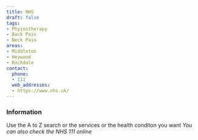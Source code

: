 ```yaml
---
title: NHS
draft: false
tags:
- Phyiostherapy
- Back Pain
- Neck Pain
areas:
- Middleton
- Heywood
- Rochdale
contact:
  phone:
  - 111
  web_addresses:
  - https://www.nhs.uk/
---
```


### Information
Use the A to Z search or the services or the health
conditon you want
*You can also check the NHS 111 online*
